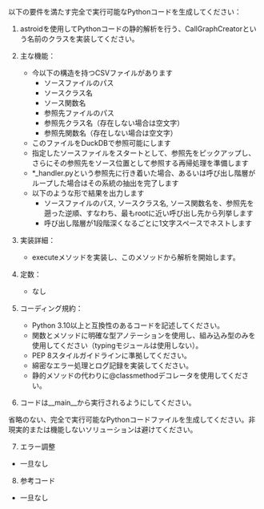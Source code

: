 以下の要件を満たす完全で実行可能なPythonコードを生成してください：

1. astroidを使用してPythonコードの静的解析を行う、CallGraphCreatorという名前のクラスを実装してください。

2. 主な機能： 
   - 今以下の構造を持つCSVファイルがあります
     - ソースファイルのパス 
     - ソースクラス名 
     - ソース関数名 
     - 参照先ファイルのパス 
     - 参照先クラス名（存在しない場合は空文字） 
     - 参照先関数名（存在しない場合は空文字）
   - このファイルをDuckDBで参照可能にします
   - 指定したソースファイルをスタートとして、参照先をピックアップし、さらにその参照先をソース位置として参照する再帰処理を準備します
   - *_handler.pyという参照先に行き着いた場合、あるいは呼び出し階層がループした場合はその系統の抽出を完了します
   - 以下のような形で結果を出力します
     - ソースファイルのパス, ソースクラス名, ソース関数名を、参照先を遡った逆順、すなわち、最もrootに近い呼び出し先から列挙します
     - 呼び出し階層が1段階深くなるごとに1文字スペースでネストします

3. 実装詳細：
   - executeメソッドを実装し、このメソッドから解析を開始します。

4. 定数：
   - なし

5. コーディング規約：
   - Python 3.10以上と互換性のあるコードを記述してください。
   - 関数とメソッドに明確な型アノテーションを使用し、組み込み型のみを使用してください（typingモジュールは使用しない）。
   - PEP 8スタイルガイドラインに準拠してください。
   - 綿密なエラー処理とログ記録を実装してください。
   - 静的メソッドの代わりに@classmethodデコレータを使用してください。

6. コードは__main__から実行されるようにしてください。

省略のない、完全で実行可能なPythonコードファイルを生成してください。非現実的または機能しないソリューションは避けてください。

7. エラー調整

- 一旦なし

8. 参考コード

- 一旦なし